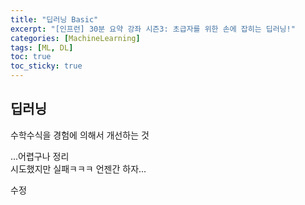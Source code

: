 ```yaml
---
title: "딥러닝 Basic"
excerpt: "[인프런] 30분 요약 강좌 시즌3: 초급자를 위한 손에 잡히는 딥러닝!"
categories: [MachineLearning]
tags: [ML, DL]
toc: true
toc_sticky: true
---
```


## 딥러닝
수학수식을 경험에 의해서 개선하는 것

...어렵구나 정리<br/>
시도했지만 실패ㅋㅋㅋ 언젠간 하자...

수정